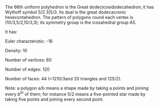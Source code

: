 The 66th uniform polyhedron is the Great dodecicosidodecahedron; it has
Wythoff symbol 5/2 3|5/3. Its dual is the great dodecacronic
hexecontahedron. The pattern of polygons round each vertex is
(10/3,5/2,10/3,3); its symmetry group is the icosahedral group A5.

It has:

Euler characteristic: -16

Density: 10

Number of vertices: 60

Number of edges: 120

Number of faces: 44 (=12<span>10/3</span>and 20 triangles and
12<span>5/2</span>).

Note: a polygon a/b means a shape made by taking a points and joining
every $b^{th}$ of them; for instance 5/2 means a five-pointed star made
by taking five points and joining every second point.

